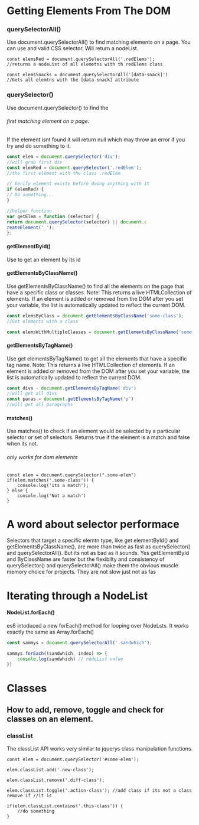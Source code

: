 # Getting Elements From The DOM

### querySelectorAll()

Use document.querySelectorAll() to find matching elements on a page. You can use and valid CSS selector. Will return a nodeList.

```javscript 
const elemsRed = document.querySelectorAll('.redElems');
//returns a nodeList of all elemetns with th redElems class

const elemsSnacks = document.querySelectorAll('[data-snack]')
//Gets all elemtns with the [data-snack] attribute
```

### querySelector()
Use document.querySelector() to find the 
###### first matching element on a page. 
If the element isnt found it will return null which may throw an error if you try and do something to it.
```javascript
const elem = document.querySelector('div');
//will grab first div
const elemRed = document.querySelector('.redElem');
//the first element with the class .redElem

// Verify element exists before doing anything with it
if (elemRed) {
// Do something...
}

//helper function 
var getElem = function (selector) {
return document.querySelector(selector) || document.c
reateElement('_');
};
```
#### getElementByid()
Use to get an element by its id

#### getElementsByClassName()

Use getElementsByClassName() to find all the elements on the page that have a specific class or classes.
Note: This returns a live HTMLCollection of elements. If an element is added or removed from the DOM after you set your variable, the list is automatically updated to reflect the current DOM.
```javascript
const elemsByClass = document.getElementsByClassName('some-class');
//Get elements with a class

const elemsWithMultipleClasses = document.getElementsByClassName('some-class another-class')
```

#### getElementsByTagName()

Use get elementsByTagName() to get all the elements that have a specific tag name.
Note: This returns a live HTMLCollection of elements. If an element is added or removed from the DOM after you set your variable, the list is automatically updated to reflect the current DOM.
```javascript
const divs - document.getElementsByTagName('div')
//will get all divs
const paras = document.getElementsByTagName('p')
//will get all paragraphs
```

#### matches()

Use matches() to check if an element would be selected by a particular selector or set of selectors. Returns true if the element is a match and false when its not.
###### only works for dom elements
```javscript 
const elem = document.querySelector(".some-elem")
if(elem.matches('.some-class')) {
    console.log('its a match');
} else {
    console.log('Not a match')
}
```

# A word about selector performace
Selectors that target a specific elemtn type, like get elementById() and getElementsByClassName(), are more than twice as fast as querySelector() and querySelectorAll(). But its not as bad as it sounds. Yes getElementById and ByClassName are faster but the flexibilty and consistency of querySelector() and querySelectorAll() make them the obvious muscle memory choice for projects.
They are not slow just not as fas



# Iterating through a NodeList

#### NodeList.forEach()

es6 intoduced a new forEach() method for looping over NodeLsts. It works exactly the same as Array.forEach()

```javascript
const sammys = document.querySelectorAll('.sandwhich');

sammys.forEach((sandwhich, index) => {
    console.log(sandwhich) // nodeList value
})
```

# Classes 
## How to add, remove, toggle and check for classes on an element.

### classList

The classList API works very similar to jquerys class manipulation functions.

```javscript
const elem = document.querySelector('#some-elem');

elem.classList.add('.new-class');

elem.classList.remove('.diff-class');

elem.classList.toggle('.action-class'); //add class if its not a class remove if //it is

if(elem.classList.contains('.this-class')) {
    //do something
}
```























